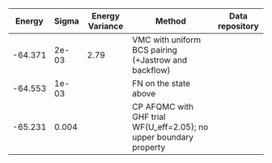 
|       Energy          |  Sigma          | Energy Variance  |  Method                                                          | Data repository                |
| ----------------------| ----------------| -----------------|------------------------------------------------------------------|------------------------------- |
|     -64.371           |   2e-03         |    2.79          |  VMC with uniform BCS pairing (+Jastrow and backflow)            |                                |
|     -64.553           |   1e-03         |                  |  FN on the state above                                           |                                |
|     -65.231           |   0.004         |                  |  CP AFQMC with GHF trial WF(U_eff=2.05); no upper boundary property|
